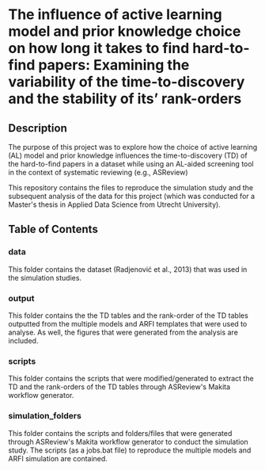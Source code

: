 # The influence of active learning model and prior knowledge choice on how long it takes to find hard-to-find papers: Examining the variability of the time-to-discovery and the stability of its’ rank-orders

## Description 

The purpose of this project was to explore how the choice of active learning (AL) model and prior knowledge influences the time-to-discovery (TD) of the hard-to-find papers in a dataset while using an AL-aided screening tool in the context of systematic reviewing (e.g., ASReview)

This repository contains the files to reproduce the simulation study and the subsequent analysis of the data for this project (which was conducted for a Master's thesis in Applied Data Science from Utrecht University). 

## Table of Contents

### data

This folder contains the dataset (Radjenović et al., 2013) that was used in the simulation studies. 

### output

This folder contains the the TD tables and the rank-order of the TD tables outputted from the multiple models and ARFI templates that were used to analyse. As well, the figures that were generated from the analysis are included.

### scripts

This folder contains the scripts that were modified/generated to extract the TD and the rank-orders of the TD tables through ASReview's Makita workflow generator. 

### simulation_folders 

This folder contains the scripts and folders/files that were generated through ASReview's Makita workflow generator to conduct the simulation study. The scripts (as a jobs.bat file) to reproduce the multiple models and ARFI simulation are contained. 




